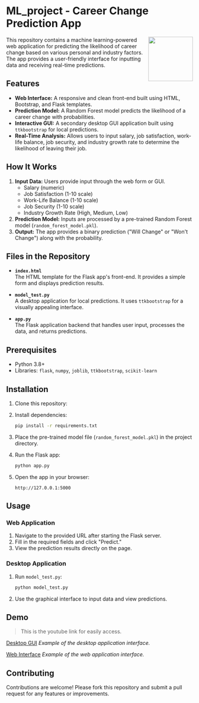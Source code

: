 # ML_project - Career Change Prediction App

<img align="right" src="https://i.giphy.com/media/v1.Y2lkPTc5MGI3NjExejJyZ28zZ2hjaGo0bnBtZmtieG5vb3huc2ExeW1yZDR6YXZ4bW44bSZlcD12MV9pbnRlcm5hbF9naWZfYnlfaWQmY3Q9cw/u7Q3bJnID2DJ6ydItj/giphy.gif" width="120"/>

This repository contains a machine learning-powered web application for predicting the likelihood of career change based on various personal and industry factors. The app provides a user-friendly interface for inputting data and receiving real-time predictions.


## Features

- **Web Interface:** A responsive and clean front-end built using HTML, Bootstrap, and Flask templates.
- **Prediction Model:** A Random Forest model predicts the likelihood of a career change with probabilities.
- **Interactive GUI:** A secondary desktop GUI application built using `ttkbootstrap` for local predictions.
- **Real-Time Analysis:** Allows users to input salary, job satisfaction, work-life balance, job security, and industry growth rate to determine the likelihood of leaving their job.

## How It Works

1. **Input Data:** Users provide input through the web form or GUI.
   - Salary (numeric)
   - Job Satisfaction (1-10 scale)
   - Work-Life Balance (1-10 scale)
   - Job Security (1-10 scale)
   - Industry Growth Rate (High, Medium, Low)
2. **Prediction Model:** Inputs are processed by a pre-trained Random Forest model (`random_forest_model.pkl`).
3. **Output:** The app provides a binary prediction ("Will Change" or "Won't Change") along with the probability.

## Files in the Repository

- **`index.html`**  
  The HTML template for the Flask app's front-end. It provides a simple form and displays prediction results.

- **`model_test.py`**  
  A desktop application for local predictions. It uses `ttkbootstrap` for a visually appealing interface.

- **`app.py`**  
  The Flask application backend that handles user input, processes the data, and returns predictions.

## Prerequisites

- Python 3.8+
- Libraries: `flask`, `numpy`, `joblib`, `ttkbootstrap`, `scikit-learn`

## Installation

1. Clone this repository:

2. Install dependencies:
   ```bash
   pip install -r requirements.txt
   ```

3. Place the pre-trained model file (`random_forest_model.pkl`) in the project directory.

4. Run the Flask app:
   ```bash
   python app.py
   ```

5. Open the app in your browser:
   ```
   http://127.0.0.1:5000
   ```

## Usage

### Web Application
1. Navigate to the provided URL after starting the Flask server.
2. Fill in the required fields and click "Predict."
3. View the prediction results directly on the page.

### Desktop Application
1. Run `model_test.py`:
   ```bash
   python model_test.py
   ```
2. Use the graphical interface to input data and view predictions.

## Demo
>This is the youtube link for easily access.

[Desktop GUI](https://youtu.be/9tSnEnU52Ng) 
*Example of the desktop application interface.*

[Web Interface](https://youtu.be/5PjGQkL-HU4)
*Example of the web application interface.*


## Contributing

Contributions are welcome! Please fork this repository and submit a pull request for any features or improvements.

